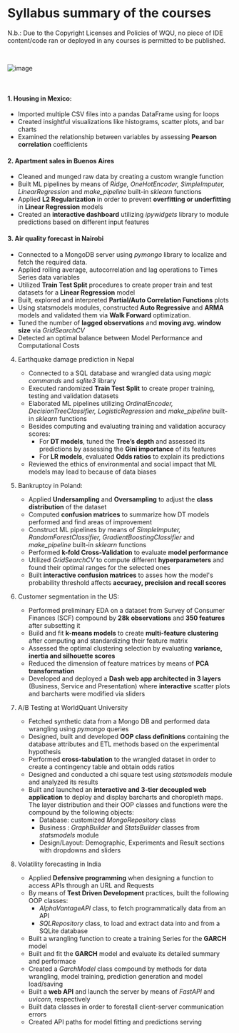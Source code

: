 # Syllabus summary of the courses

N.b.: Due to the Copyright Licenses and Policies of WQU, no piece of IDE content/code ran or deployed in any courses is permitted to be published.

&nbsp;
&nbsp;       

![image](https://github.com/GBlanch/WorldQuant-University-Applied-DS-Lab/assets/136500426/59eec928-32be-4594-a1bf-5a5311568237)

&nbsp;
&nbsp;       

#### 1. Housing in Mexico:
   
   + Imported multiple CSV files into a pandas DataFrame using for loops
   + Created insightful visualizations like histograms, scatter plots, and bar charts
   + Examined the relationship between variables by assessing **Pearson correlation** coefficients

#### 2. Apartment sales in Buenos Aires
   
   +	Cleaned and munged raw data by creating a custom wrangle function
   +	Built ML pipelines by means of *Ridge, OneHotEncoder, SimpleImputer, LinearRegression* and *make_pipeline* built-in *sklearn* functions
   +	Applied **L2 Regularization** in order to prevent **overfitting or underfitting** in **Linear Regression** models
   +	Created an **interactive dashboard** utilizing *ipywidgets* library to module predictions based on different input features

#### 3. Air quality forecast in Nairobi 

+ Connected to a MongoDB server using *pymongo* library to localize and fetch the required data.
+ Applied rolling average, autocorrelation and lag operations to Times Series data variables
+ Utilized **Train Test Split** procedures to create proper train and test datasets for a **Linear Regression** model
+ Built, explored and interpreted **Partial/Auto Correlation Functions** plots
+ Using statsmodels modules, constructed **Auto Regressive** and **ARMA** models and validated them via **Walk Forward** optimization.
+ Tuned the number of **lagged observations** and **moving avg. window size** via *GridSearchCV*
+ Detected an optimal balance between Model Performance and Computational Costs

4. Earthquake damage prediction in Nepal
	+ Connected to a SQL database and wrangled data using *magic commands* and *sqlite3* library
   + Executed randomized **Train Test Split** to create proper training, testing and validation datasets
	+ Elaborated ML pipelines utilizing *OrdinalEncoder, DecisionTreeClassifier, LogisticRegression* and *make_pipeline* built-in *sklearn* functions
	+ Besides computing and evaluating training and validation accuracy scores:
	   	+ For **DT models**, tuned the **Tree’s depth** and assessed its predictions by assessing the **Gini importance** of its features
	   	+ For **LR models**, evaluated **Odds ratios** to explain its predictions
	+ Reviewed the ethics of environmental and social impact that ML models may lead to because of data biases

5. Bankruptcy in Poland:
	+ Applied **Undersampling** and **Oversampling** to adjust the **class distribution** of the dataset
	+ Computed **confusion matrices** to summarize how DT models performed and find areas of improvement
	+ Construct ML pipelines by means of *SimpleImputer, RandomForestClassifier, GradientBoostingClassifier* and *make_pipeline* built-in *sklearn* functions
	+ Performed **k-fold Cross-Validation** to evaluate **model performance**
	+ Utilized *GridSearchCV* to compute different **hyperparameters** and found their optimal ranges for the selected ones
	+ Built **interactive confusion matrices** to asses how the model's probability threshold affects **accuracy, precision and recall scores**

6. Customer segmentation in the US:
	+ Performed preliminary EDA on a dataset from Survey of Consumer Finances (SCF) compound by **28k observations** and **350 features** after subsetting it
	+ Build and fit **k-means models** to create **multi-feature clustering** after computing and standardizing their feature matrix
	+ Assessed the optimal clustering selection by evaluating **variance, inertia and silhouette scores**
	+ Reduced the dimension of feature matrices by means of **PCA transformation**
	+ Developed and deployed a **Dash web app architected in 3 layers** (Business, Service and Presentation) where **interactive** scatter plots and barcharts were modified via sliders

7. A/B Testing at WorldQuant University
	+ Fetched synthetic data from a Mongo DB and performed data wrangling using *pymongo* queries
	+ Designed, built and developed **OOP class definitions** containing the database attributes and ETL methods based on the experimental hypothesis
	+ Performed **cross-tabulation** to the wrangled dataset in order to create a contingency table and obtain odds ratios
	+ Designed and conducted a chi square test using *statsmodels* module and analyzed its results
	+ Built and launched an **interactive and 3-tier decoupled web application** to deploy and display barcharts and choropleth maps. The layer distribution and their OOP classes and functions were the compound by the following objects:
	  + Database: customized *MongoRepository* class
	  + Business : *GraphBuilder* and *StatsBuilder* classes from *statsmodels* module
 	  + Design/Layout: Demographic, Experiments and Result sections with dropdowns and sliders

8. Volatility forecasting in India
	+ Applied **Defensive programming** when designing a function to access APIs through an URL and Requests
	+ By means of **Test Driven Development** practices, built the following OOP classes:
	 	+ *AlphaVantageAPI* class, to fetch programmatically data from an API 
		+ *SQLRepository* class, to load and extract data into and from a SQLite database 
	+ Built a wrangling function to create a training Series for the **GARCH** model
	+ Built and fit the **GARCH** model and evaluate its detailed summary and performace 
	+ Created a *GarchModel* class compound by methods for data wrangling, model training, prediction generation and model load/saving
	+ Built a **web API** and launch the server by means of *FastAPI* and *uvicorn*, respectively
	+ Built data classes in order to forestall client-server communication errors
	+ Created API paths for model fitting and predictions serving 
